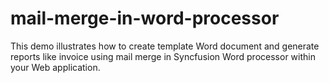 # mail-merge-in-word-processor
This demo illustrates how to create template Word document and generate reports like invoice using mail merge in Syncfusion Word processor within your Web application.
